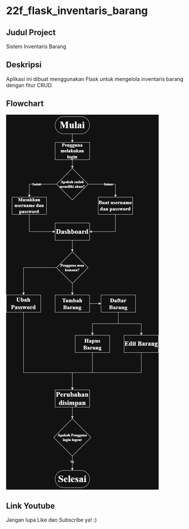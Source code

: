# 22f_flask_inventaris_barang

## Judul Project 
Sistem Inventaris Barang

## Deskripsi
Aplikasi ini dibuat menggunakan Flask untuk mengelola inventaris barang dengan fitur CRUD.

## Flowchart
![Flowchart](Flowchart/flowchart.png)

## Link Youtube


Jangan lupa Like dan Subscribe ya! :)
